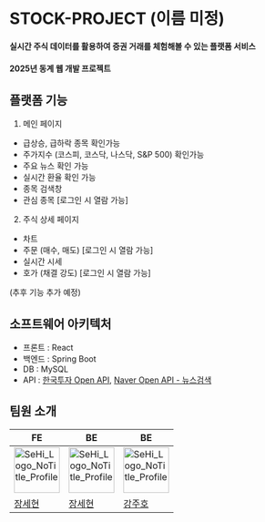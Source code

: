# STOCK-PROJECT (이름 미정)

#### 실시간 주식 데이터를 활용하여 증권 거래를 체험해볼 수 있는 플랫폼 서비스

#### 2025년 동계 웹 개발 프로젝트
## 플랫폼 기능

1. 메인 페이지
- 급상승, 급하락 종목 확인가능
- 주가지수 (코스피, 코스닥, 나스닥, S&P 500) 확인가능
- 주요 뉴스 확인 가능
- 실시간 환율 확인 가능
- 종목 검색창
- 관심 종목 [로그인 시 열람 가능]

2. 주식 상세 페이지
- 차트
- 주문 (매수, 매도) [로그인 시 열람 가능]
- 실시간 시세
- 호가 (채결 강도) [로그인 시 열람 가능]

(추후 기능 추가 예정)


## 소프트웨어 아키텍처

- 프론트 : React
- 백엔드 : Spring Boot
- DB : MySQL
- API :
  [한국투자 Open 
API](https://apiportal.koreainvestment.com/apiservice/oauth2#L_5c87ba63-740a-4166-93ac-803510bb9c02),  [Naver Open API - 뉴스검색](https://developers.naver.com/docs/serviceapi/search/news/news.md)



## 팀원 소개

|FE|BE|BE|
|-|-|-|
|<img width="80" alt="SeHi_Logo_NoTitle_Profile" src="https://github.com/user-attachments/assets/4c98b3ec-4774-4c1e-8cad-f775fb6bb3f0" />|<img width="80" alt="SeHi_Logo_NoTitle_Profile" src="https://github.com/user-attachments/assets/4c98b3ec-4774-4c1e-8cad-f775fb6bb3f0" />|<img width="80" alt="SeHi_Logo_NoTitle_Profile" src="https://github.com/user-attachments/assets/4c98b3ec-4774-4c1e-8cad-f775fb6bb3f0" />|
|[장세현](https://github.com/SeHIgh)|[장세현](https://github.com/SeHIgh)|[강주호](https://github.com/juhoimda)|
